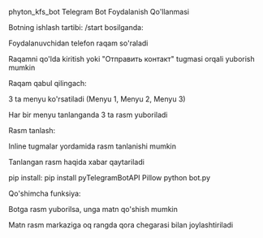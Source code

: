  phyton_kfs_bot
Telegram Bot Foydalanish Qo'llanmasi

Botning ishlash tartibi:
/start bosilganda:

Foydalanuvchidan telefon raqam so'raladi

Raqamni qo'lda kiritish yoki "Отправить контакт" tugmasi orqali yuborish mumkin

Raqam qabul qilingach:

3 ta menyu ko'rsatiladi (Menyu 1, Menyu 2, Menyu 3)

Har bir menyu tanlanganda 3 ta rasm yuboriladi

Rasm tanlash:

Inline tugmalar yordamida rasm tanlanishi mumkin

Tanlangan rasm haqida xabar qaytariladi

pip install:
  pip install pyTelegramBotAPI Pillow
  python bot.py


Qo'shimcha funksiya:

Botga rasm yuborilsa, unga matn qo'shish mumkin

Matn rasm markaziga oq rangda qora chegarasi bilan joylashtiriladi
